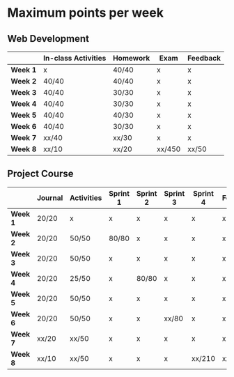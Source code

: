 # Maximum points per week

## Web Development

|            | **In-class Activities** | **Homework** | **Exam** | **Feedback** |
| ---------- | ----------------------- | ------------ | -------- | ------------ |
| **Week 1** | x                       | 40/40        | x        | x            |
| **Week 2** | 40/40                   | 40/40        | x        | x            |
| **Week 3** | 40/40                   | 30/30        | x        | x            |
| **Week 4** | 40/40                   | 30/30        | x        | x            |
| **Week 5** | 40/40                   | 40/30        | x        | x            |
| **Week 6** | 40/40                   | 30/30        | x        | x            |
| **Week 7** | xx/40                   | xx/30        | x        | x            |
| **Week 8** | xx/10                   | xx/20        | xx/450   | xx/50        |

## Project Course

|            | **Journal** | **Activities** | **Sprint 1** | **Sprint 2** | **Sprint 3** | **Sprint 4** | **Feedback** |
| ---------- | ----------- | -------------- | ------------ | ------------ | ------------ | ------------ | ------------ |
| **Week 1** |20/20        |x               |x             |x             |x             |x             |x             |
| **Week 2** |20/20        |50/50           |80/80         |x             |x             |x             |x             |
| **Week 3** |20/20        |50/50           |x             |x             |x             |x             |x             |
| **Week 4** |20/20        |25/50           |x             |80/80         |x             |x             |x             |
| **Week 5** |20/20        |50/50           |x             |x             |x             |x             |x             |
| **Week 6** |20/20        |50/50           |x             |x             |xx/80         |x             |x             |
| **Week 7** |xx/20        |xx/50           |x             |x             |x             |x             |x             |
| **Week 8** |xx/10        |xx/50           |x             |x             |x             |xx/210        |xx/50         |
